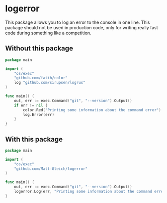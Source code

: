 # logerror

This package allows you to log an error to the console in one line. This package should not be used in production code, only for writing really fast code during something like a competition.

## Without this package

```go
package main

import (
    "os/exec"
    "github.com/fatih/color"
    log "github.com/sirupsen/logrus"
)

func main() {
    out, err := exec.Command("git", "--version").Output()
    if err != nil {
        color.Red("Printing some information about the command error")
        log.Error(err)
    }
}
```

## With this package

```go
package main

import (
    "os/exec"
    "github.com/Matt-Gleich/logerror"
)

func main() {
    out, err := exec.Command("git", "--version").Output()
    logerror.Log(err, "Printing some information about the command error")
}
```
